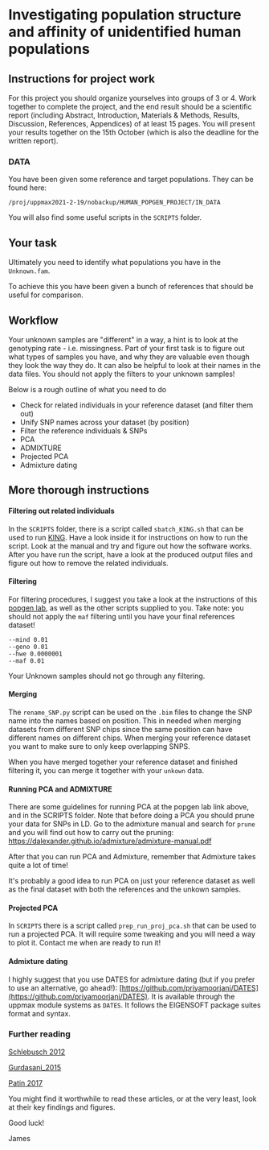 # Investigating population structure and affinity of unidentified human populations 

## Instructions for project work
For this project you should organize yourselves into groups of 3 or 4. Work together to complete the project, and the end result should be a scientific report (including Abstract, Introduction, Materials & Methods, Results, Discussion, References, Appendices) of at least 15 pages. You will present your results together on the 15th October (which is also the deadline for the written report).

### DATA
You have been given some reference and target populations. They can be found here:

```
/proj/uppmax2021-2-19/nobackup/HUMAN_POPGEN_PROJECT/IN_DATA
```

You will also find some useful scripts in the `SCRIPTS` folder.

## Your task
Ultimately you need to identify what populations you have in the `Unknown.fam`.

To achieve this you have been given a bunch of references that should be useful for comparison.



## Workflow
Your unknown samples are "different" in a way, a hint is to look at the genotyping rate - i.e. missingness. Part of your first task is to figure out what types of samples you have, and why they are valuable even though they look the way they do. It can also be helpful to look at their names in the data files. You should not apply the filters to your unknown samples! 

Below is a rough outline of what you need to do

* Check for related individuals in your reference dataset (and filter them out)
* Unify SNP names across your dataset (by position)
* Filter the reference individuals & SNPs
* PCA
* ADMIXTURE
* Projected PCA 
* Admixture dating


## More thorough instructions

#### Filtering out related individuals
In the `SCRIPTS` folder, there is a script called `sbatch_KING.sh` that can be used to run [KING](http://people.virginia.edu/~wc9c/KING/manual.html). Have a look inside it for instructions on how to run the script. Look at the manual and try and figure out how the software works. After you have run the script, have a look at the produced output files and figure out how to remove the related individuals.

#### Filtering
For filtering procedures, I suggest you take a look at the instructions of this [popgen lab](https://github.com/Hammarn/Populationsgenomik/blob/master/1BG508.md), as well as the other scripts supplied to you. Take note: you should not apply the `maf` filtering until you have your final references dataset! 

```
--mind 0.01
--geno 0.01
--hwe 0.0000001
--maf 0.01
```
Your Unknown samples should not go through any filtering.

#### Merging
The `rename_SNP.py` script can be used on the `.bim` files to change the SNP name into the names based on position. This in needed when merging datasets from different SNP chips since the same position can have different names on different chips. When merging your reference dataset you want to make sure to only keep overlapping SNPS.

When you have merged together your reference dataset and finished filtering it, you can merge it together with your `unkown` data.



#### Running PCA and ADMIXTURE
There are some guidelines for running PCA at the popgen lab link above, and in the SCRIPTS folder. Note that before doing a PCA you should prune your data for SNPs in LD. Go to the admixture manual and search for `prune` and you will find out how to carry out the pruning:
https://dalexander.github.io/admixture/admixture-manual.pdf

After that you can run PCA and Admixture, remember that Admixture takes quite a lot of time!

It's probably a good idea to run PCA on just your reference dataset as well as the final dataset with both the references and the unkown samples.


#### Projected PCA
In `SCRIPTS` there is a script called `prep_run_proj_pca.sh` that can be used to run a projected PCA. 
It will require some tweaking and you will need a way to plot it. Contact me when are ready to run it! 


#### Admixture dating

I highly suggest that you use DATES for admixture dating (but if you prefer to use an alternative, go ahead!):
[https://github.com/priyamoorjani/DATES](https://github.com/priyamoorjani/DATES). It is available through the uppmax module systems as `DATES`. It follows the EIGENSOFT package suites format and syntax.



### Further reading
[Schlebusch 2012](https://pubmed.ncbi.nlm.nih.gov/22997136/)

[Gurdasani_2015](https://www.nature.com/articles/nature13997)
 
[Patin 2017](https://science.sciencemag.org/content/356/6337/543)

You might find it worthwhile to read these articles, or at the very least, look at their key findings and figures.

Good luck!

James

 

